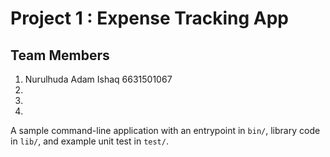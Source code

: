# Project 1 : Expense Tracking App

## Team Members
1. Nurulhuda Adam Ishaq 6631501067
2.
3.
4.


A sample command-line application with an entrypoint in `bin/`, library code
in `lib/`, and example unit test in `test/`.
